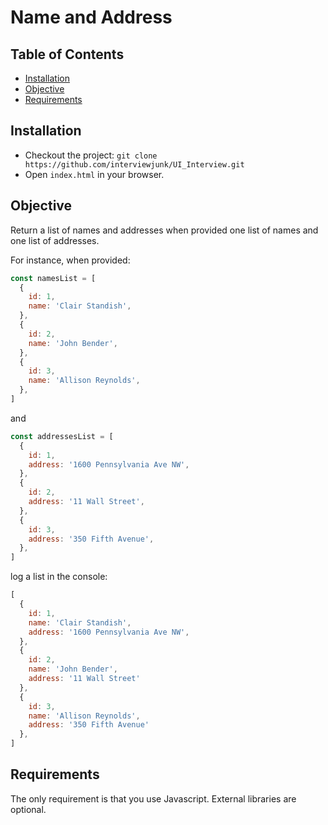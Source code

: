 # Name and Address


## Table of Contents

- [Installation](#installation)
- [Objective](#objective)
- [Requirements](#requirements)

## Installation

- Checkout the project: `git clone https://github.com/interviewjunk/UI_Interview.git`
- Open `index.html` in your browser.

## Objective

Return a list of names and addresses when provided one list of names and one list of addresses.

For instance, when provided:

```javascript
const namesList = [
  {
    id: 1,
    name: 'Clair Standish',
  },
  {
    id: 2,
    name: 'John Bender',
  },
  {
    id: 3,
    name: 'Allison Reynolds',
  },
]
```

and

```javascript
const addressesList = [
  {
    id: 1,
    address: '1600 Pennsylvania Ave NW',
  },
  {
    id: 2,
    address: '11 Wall Street',
  },
  {
    id: 3,
    address: '350 Fifth Avenue',
  },
]
```

log a list in the console:

```javascript
[
  {
    id: 1,
    name: 'Clair Standish',
    address: '1600 Pennsylvania Ave NW',
  },
  {
    id: 2,
    name: 'John Bender',
    address: '11 Wall Street'
  },
  {
    id: 3,
    name: 'Allison Reynolds',
    address: '350 Fifth Avenue'
  },
]
```

## Requirements

The only requirement is that you use Javascript. External libraries are optional.  
